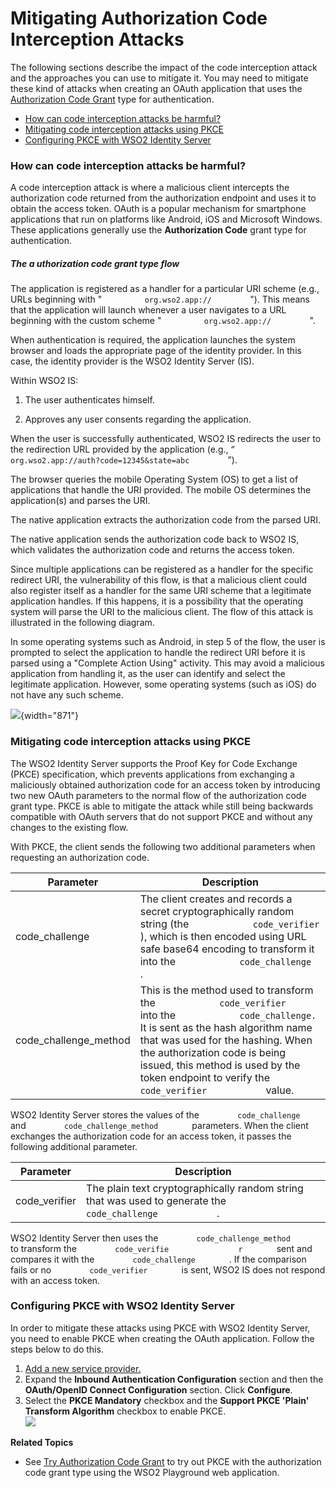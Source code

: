 # Mitigating Authorization Code Interception Attacks

The following sections describe the impact of the code interception
attack and the approaches you can use to mitigate it. You may need to
mitigate these kind of attacks when creating an OAuth application that
uses the [Authorization Code Grant](../../using-wso2-identity-server/authorization-code-grant) type for
authentication.

-   [How can code interception attacks be
    harmful?](#MitigatingAuthorizationCodeInterceptionAttacks-Howcancodeinterceptionattacksbeharmful?)
-   [Mitigating code interception attacks using
    PKCE](#MitigatingAuthorizationCodeInterceptionAttacks-MitigatingcodeinterceptionattacksusingPKCE)
-   [Configuring PKCE with WSO2 Identity
    Server](#MitigatingAuthorizationCodeInterceptionAttacks-ConfiguringPKCEwithWSO2IdentityServer)

### How can code interception attacks be harmful?

A code interception attack is where a malicious client intercepts the
authorization code returned from the authorization endpoint and uses it
to obtain the access token. OAuth is a popular mechanism for smartphone
applications that run on platforms like Android, iOS and Microsoft
Windows. These applications generally use the **Authorization Code**
grant type for authentication.

##### The a **uthorization code** grant type flow

The application is registered as a handler for a particular URI scheme
(e.g., URLs beginning with " `          org.wso2.app://         ` ").
This means that the application will launch whenever a user navigates to
a URL beginning with the custom scheme "
`          org.wso2.app://         ` ".

When authentication is required, the application launches the system
browser and loads the appropriate page of the identity provider. In this
case, the identity provider is the WSO2 Identity Server (IS).

Within WSO2 IS:

1.  The user authenticates himself.

2.  Approves any user consents regarding the application.

When the user is successfully authenticated, WSO2 IS redirects the user
to the redirection URL provided by the application (e.g., “
`          org.wso2.app://auth?code=12345&state=abc         ` ”).

The browser queries the mobile Operating System (OS) to get a list of
applications that handle the URI provided. The mobile OS determines the
application(s) and parses the URI.

The native application extracts the authorization code from the parsed
URI.

The native application sends the authorization code back to WSO2 IS,
which validates the authorization code and returns the access token.

Since multiple applications can be registered as a handler for the
specific redirect URI, the vulnerability of this flow, is that a
malicious client could also register itself as a handler for the same
URI scheme that a legitimate application handles. If this happens, it is
a possibility that the operating system will parse the URI to the
malicious client. The flow of this attack is illustrated in the
following diagram.

In some operating systems such as Android, in step 5 of the flow, the
user is prompted to select the application to handle the redirect URI
before it is parsed using a "Complete Action Using" activity. This may
avoid a malicious application from handling it, as the user can identify
and select the legitimate application. However, some operating systems
(such as iOS) do not have any such scheme.

![](attachments/103329533/103329535.png){width="871"}

### Mitigating code interception attacks using PKCE

The WSO2 Identity Server supports the Proof Key for Code Exchange (PKCE)
specification, which prevents applications from exchanging a maliciously
obtained authorization code for an access token by introducing two new
OAuth parameters to the normal flow of the authorization code grant
type. PKCE is able to mitigate the attack while still being backwards
compatible with OAuth servers that do not support PKCE and without any
changes to the existing flow.

With PKCE, the client sends the following two additional parameters when
requesting an authorization code.

| Parameter               | Description                                                                                                                                                                                                                                                                                                                                                     |
|-------------------------|-----------------------------------------------------------------------------------------------------------------------------------------------------------------------------------------------------------------------------------------------------------------------------------------------------------------------------------------------------------------|
| code\_challenge         | The client creates and records a secret cryptographically random string (the `             code_verifier            ` ), which is then encoded using URL safe base64 encoding to transform it into the `             code_challenge            ` .                                                                                                              |
| code\_challenge\_method | This is the method used to transform the `             code_verifier            ` into the `             code_challenge.            ` It is sent as the hash algorithm name that was used for the hashing. When the authorization code is being issued, this method is used by the token endpoint to verify the `             code_verifier            ` value. |

WSO2 Identity Server stores the values of the
`         code_challenge        ` and
`         code_challenge_method        ` parameters. When the client
exchanges the authorization code for an access token, it passes the
following additional parameter.

| Parameter      | Description                                                                                                              |
|----------------|--------------------------------------------------------------------------------------------------------------------------|
| code\_verifier | The plain text cryptographically random string that was used to generate the `             code_challenge            ` . |

WSO2 Identity Server then uses the
`         code_challenge_method        ` to transform the
`         code_verifie        ` `         r        ` sent and compares
it with the `         code_challenge        ` . If the comparison fails
or no `         code_verifier        ` is sent, WSO2 IS does not respond
with an access token.

### Configuring PKCE with WSO2 Identity Server

In order to mitigate these attacks using PKCE with WSO2 Identity Server,
you need to enable PKCE when creating the OAuth application. Follow the
steps below to do this.

1.  [Add a new service
    provider.](_Adding_and_Configuring_a_Service_Provider_)
2.  Expand the **Inbound Authentication Configuration** section and then
    the **OAuth/OpenID Connect Configuration** section. Click
    **Configure**.
3.  Select the **PKCE Mandatory** checkbox and the **Support PKCE
    'Plain' Transform Algorithm** checkbox to enable PKCE.  
    ![](attachments/103329533/103329534.png)

**Related Topics**

-   See [Try Authorization Code Grant](../../using-wso2-identity-server/try-authorization-code-grant)
    to try out PKCE with the authorization code grant type using the
    WSO2 Playground web application.

